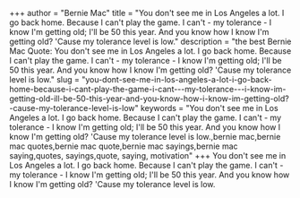 +++
author = "Bernie Mac"
title = "You don't see me in Los Angeles a lot. I go back home. Because I can't play the game. I can't - my tolerance - I know I'm getting old; I'll be 50 this year. And you know how I know I'm getting old? 'Cause my tolerance level is low."
description = "the best Bernie Mac Quote: You don't see me in Los Angeles a lot. I go back home. Because I can't play the game. I can't - my tolerance - I know I'm getting old; I'll be 50 this year. And you know how I know I'm getting old? 'Cause my tolerance level is low."
slug = "you-dont-see-me-in-los-angeles-a-lot-i-go-back-home-because-i-cant-play-the-game-i-cant---my-tolerance---i-know-im-getting-old-ill-be-50-this-year-and-you-know-how-i-know-im-getting-old?-cause-my-tolerance-level-is-low"
keywords = "You don't see me in Los Angeles a lot. I go back home. Because I can't play the game. I can't - my tolerance - I know I'm getting old; I'll be 50 this year. And you know how I know I'm getting old? 'Cause my tolerance level is low.,bernie mac,bernie mac quotes,bernie mac quote,bernie mac sayings,bernie mac saying,quotes, sayings,quote, saying, motivation"
+++
You don't see me in Los Angeles a lot. I go back home. Because I can't play the game. I can't - my tolerance - I know I'm getting old; I'll be 50 this year. And you know how I know I'm getting old? 'Cause my tolerance level is low.
